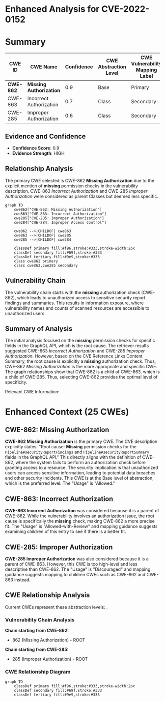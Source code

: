 # Enhanced Analysis for CVE-2022-0152

# Summary
| CWE ID | CWE Name | Confidence | CWE Abstraction Level | CWE Vulnerability Mapping Label | CWE-Vulnerability Mapping Notes |
|---|---|---|---|---|---|
| **CWE-862** | **Missing Authorization** | 0.9 | Base | Primary | Allowed |
| CWE-863 | Incorrect Authorization | 0.7 | Class | Secondary | Allowed-with-Review |
| CWE-285 | Improper Authorization | 0.6 | Class | Secondary | Discouraged |

## Evidence and Confidence

*   **Confidence Score:** 0.9
*   **Evidence Strength:** HIGH

## Relationship Analysis
The primary CWE selected is CWE-862 **Missing Authorization** due to the explicit mention of **missing** permission checks in the vulnerability description. CWE-863 *Incorrect Authorization* and CWE-285 *Improper Authorization* were considered as parent Classes but deemed less specific.

```mermaid
graph TD
    cwe862["CWE-862: Missing Authorization"]
    cwe863["CWE-863: Incorrect Authorization"]
    cwe285["CWE-285: Improper Authorization"]
    cwe284["CWE-284: Improper Access Control"]

    cwe862 -->|CHILDOF| cwe863
    cwe863 -->|CHILDOF| cwe285
    cwe285 -->|CHILDOF| cwe284

    classDef primary fill:#f96,stroke:#333,stroke-width:2px
    classDef secondary fill:#69f,stroke:#333
    classDef tertiary fill:#9e9,stroke:#333
    class cwe862 primary
    class cwe863,cwe285 secondary
```

## Vulnerability Chain
The vulnerability chain starts with the **missing** authorization check (CWE-862), which leads to unauthorized access to sensitive security report findings and summaries. This results in information exposure, where vulnerability names and counts of scanned resources are accessible to unauthorized users.

## Summary of Analysis
The initial analysis focused on the **missing** permission checks for specific fields in the GraphQL API, which is the root cause. The retriever results suggested CWE-863 *Incorrect Authorization* and CWE-285 *Improper Authorization*. However, based on the CVE Reference Links Content Summary, the root cause is explicitly a **missing** authorization check. Thus, CWE-862 *Missing Authorization* is the more appropriate and specific CWE. The graph relationships show that CWE-862 is a child of CWE-863, which is a child of CWE-285. Thus, selecting CWE-862 provides the optimal level of specificity.

Relevant CWE Information:

# Enhanced Context (25 CWEs)

## CWE-862: Missing Authorization
**CWE-862 Missing Authorization** is the primary CWE. The CVE description explicitly states: "Root cause: **Missing** permission checks for the `Pipeline#securityReportFindings` and `Pipeline#securityReportSummary` fields in the GraphQL API." This directly aligns with the definition of CWE-862, where the system fails to perform an authorization check before granting access to a resource. The security implication is that unauthorized users can access sensitive information, leading to potential data breaches and other security incidents. This CWE is at the Base level of abstraction, which is the preferred level. The "Usage" is "Allowed."

## CWE-863: Incorrect Authorization
**CWE-863 Incorrect Authorization** was considered because it is a parent of CWE-862. While the vulnerability involves an authorization issue, the root cause is specifically the **missing** check, making CWE-862 a more precise fit. The "Usage" is "Allowed-with-Review" and mapping guidance suggests examining children of this entry to see if there is a better fit.

## CWE-285: Improper Authorization
**CWE-285 Improper Authorization** was also considered because it is a parent of CWE-863. However, this CWE is too high-level and less descriptive than CWE-862. The "Usage" is "Discouraged" and mapping guidance suggests mapping to children CWEs such as CWE-862 and CWE-863 instead.


## CWE Relationship Analysis

Current CWEs represent these abstraction levels: .


### Vulnerability Chain Analysis

**Chain starting from CWE-862:**
- 862 (Missing Authorization) - ROOT


**Chain starting from CWE-285:**
- 285 (Improper Authorization) - ROOT



### CWE Relationship Diagram

```mermaid
graph TD
    classDef primary fill:#f96,stroke:#333,stroke-width:2px
    classDef secondary fill:#69f,stroke:#333
    classDef tertiary fill:#9e9,stroke:#333
```